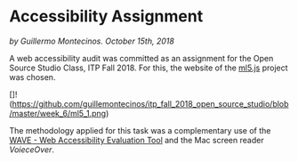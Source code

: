 # Accessibility Assignment
*by Guillermo Montecinos. October 15th, 2018*

A web accessibility audit was committed as an assignment for the Open Source Studio Class, ITP Fall 2018. For this, the website of the [ml5.js](https://ml5js.org) project was chosen.

[]!(https://github.com/guillemontecinos/itp_fall_2018_open_source_studio/blob/master/week_6/ml5_1.png)

The methodology applied for this task was a complementary use of the [WAVE - Web Accessibility Evaluation Tool](https://wave.webaim.org/extension/) and the Mac screen reader *VoieceOver*.
